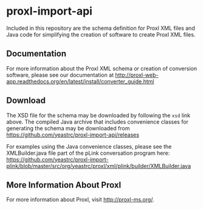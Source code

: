 # proxl-import-api
Included in this repository are the schema definition for Proxl XML files and
Java code for simplifying the creation of software to create Proxl XML files.

Documentation
--------------------
For more information about the Proxl XML schema or creation of conversion
software, please see our documentation at
http://proxl-web-app.readthedocs.org/en/latest/install/converter_guide.html

Download
--------------------
The XSD file for the schema may be downloaded by following the ``xsd`` link
above. The compiled Java archive that includes convenience classes for
generating the schema may be downloaded from https://github.com/yeastrc/proxl-import-api/releases

For examples using the Java convenience classes, please see the XMLBuilder.java file
part of the pLink conversation program here: https://github.com/yeastrc/proxl-import-plink/blob/master/src/org/yeastrc/proxl/xml/plink/builder/XMLBuilder.java

More Information About Proxl
-----------------------------
For more information about Proxl, visit http://proxl-ms.org/.
